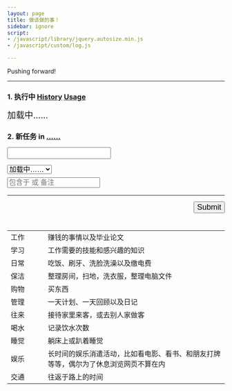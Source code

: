 ```yaml
---
layout: page
title: 做该做的事！
sidebar: ignore
script:
- /javascript/library/jquery.autosize.min.js
- /javascript/custom/log.js

---
```


Pushing forward!

---

<form id="form" method="GET" action="#">

<h3><strong>1. 执行中</strong>
<a href="http://l.yuz.me/hist/" target="_blank">History</a>
<a href="http://l.yuz.me/t/" target="_blank">Usage</a>
</h3>
<div id="doing" style="font-size:20px;">加载中……</div>

<h3><strong>2. 新任务</strong> in
<a href="https://docs.google.com/a/yuz.me/spreadsheets/d/1Ls3l7bvsyFznq73eSwJL7tkeAbV0PalBBnX0gQFn5DU/edit#gid=2010321559" id="place">……</a>
<br>
<input id="create" type="text" name="create" style="font-size:18px;margin-top:14px;">
<br>
<select id="recent" name="create" style="font-size:16px;margin-top:14px;">
<option selected value="">加载中……</option>
</select>
<br>
<input id="belong" type="text" name="comment" style="font-size:16px;margin-top:8px;color:green;" placeholder="包含于 或 备注">
</h3>

<hr>

<p id="send" style="text-align:right;">
<input type="submit" value="Submit" id="submit" style="font-size:18px;">
</p>
</form>

<table style="margin-top:40px;">
  <tbody>
    <tr><td style="width:70px;">工作</td>
    <td>赚钱的事情以及毕业论文</td></tr>
    <tr><td style="width:70px;">学习</td>
    <td>工作需要的技能和感兴趣的知识</td></tr>
    <tr><td style="width:70px;">日常</td>
    <td>吃饭、刷牙、洗脸洗澡以及缴电费</td></tr>
    <tr><td style="width:70px;">保洁</td>
    <td>整理房间，扫地，洗衣服，整理电脑文件</td></tr>
    <tr><td style="width:70px;">购物</td><td>买东西
    <tr><td style="width:70px;">管理</td>
    <td>一天计划、一天回顾以及日记</td></tr>
    <tr><td style="width:70px;">往来</td>
    <td>接待家里来客，或去别人家做客</td></tr>
    <tr><td style="width:70px;">喝水</td>
    <td>记录饮水次数</td></tr>
    <tr><td style="width:70px;">睡觉</td>
    <td>躺床上或趴着睡觉</td></tr>
    <tr><td style="width:70px;">娱乐</td>
    <td>长时间的娱乐消遣活动，比如看电影、看书、和朋友打牌等等，偶尔为了休息浏览网页不算在内</td></tr>
    <tr><td style="width:70px;">交通</td>
    <td>往返于路上的时间</td></tr>
  </tbody>
</table>
